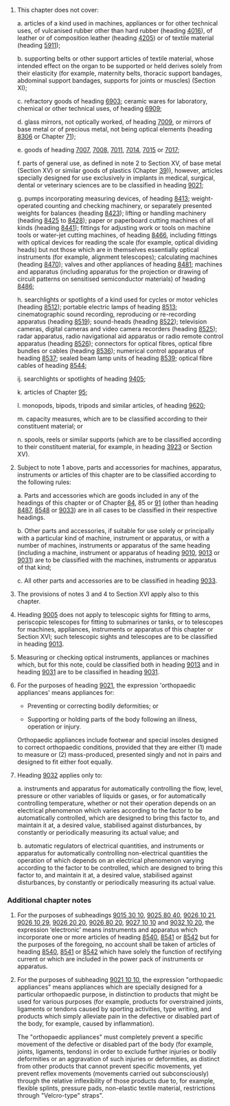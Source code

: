 1. This chapter does not cover:

    a. articles of a kind used in machines, appliances or for other technical uses, of vulcanised rubber other than hard rubber (heading [4016](/headings/4016)), of leather or of composition leather (heading [4205](/headings/4205)) or of textile material (heading [5911](/headings/5911));
    
    b. supporting belts or other support articles of textile material, whose intended effect on the organ to be supported or held derives solely from their elasticity (for example, maternity belts, thoracic support bandages, abdominal support bandages, supports for joints or muscles) (Section XI);
    
    c. refractory goods of heading [6903](/headings/6903); ceramic wares for laboratory, chemical or other technical uses, of heading [6909](/headings/6909);
    
    d. glass mirrors, not optically worked, of heading [7009](/headings/7009), or mirrors of base metal or of precious metal, not being optical elements (heading [8306](/headings/8306) or Chapter [71](/chapters/71));
    
    e. goods of heading [7007](/headings/7007), [7008](/headings/7008), [7011](/headings/7011), [7014](/headings/7014), [7015](/headings/7015) or [7017](/headings/7017);
    
    f. parts of general use, as defined in note 2 to Section XV, of base metal (Section XV) or similar goods of plastics (Chapter [39](/chapters/39))), however, articles specially designed for use exclusively in implants in medical, surgical, dental or veterinary sciences are to be classified in heading [9021](/headings/9021);
    
    g. pumps incorporating measuring devices, of heading [8413](/headings/8413); weight-operated counting and checking machinery, or separately presented weights for balances (heading [8423](/headings/8423)); lifting or handling machinery (heading [8425](/headings/8425) to [8428](/headings/8428)); paper or paperboard cutting machines of all kinds (heading [8441](/headings/8441)); fittings for adjusting work or tools on machine tools or water-jet cutting machines, of heading [8466](/headings/8466), including fittings with optical devices for reading the scale (for example, optical dividing heads) but not those which are in themselves essentially optical instruments (for example, alignment telescopes); calculating machines (heading [8470](/headings/8470)); valves and other appliances of heading [8481](/headings/8481); machines and apparatus (including apparatus for the projection or drawing of circuit patterns on sensitised semiconductor materials) of heading [8486](/headings/8486);
    
    h. searchlights or spotlights of a kind used for cycles or motor vehicles (heading [8512](/headings/8512)); portable electric lamps of heading [8513](/headings/8513); cinematographic sound recording, reproducing or re-recording apparatus (heading [8519](/headings/8519)); sound-heads (heading [8522](/headings/8522)); television cameras, digital cameras and video camera recorders (heading [8525](/headings/8525)); radar apparatus, radio navigational aid apparatus or radio remote control apparatus (heading [8526](/headings/8526)); connectors for optical fibres, optical fibre bundles or cables (heading [8536](/headings/8536)); numerical control apparatus of heading [8537](/headings/8537); sealed beam lamp units of heading [8539](/headings/8539); optical fibre cables of heading [8544](/headings/8544);
    
    ij. searchlights or spotlights of heading [9405](/headings/9405);
    
    k. articles of Chapter [95](/chapters/95);
    
    l. monopods, bipods, tripods and similar articles, of heading [9620](/headings/9620);
    
    m. capacity measures, which are to be classified according to their constituent material; or
    
    n. spools, reels or similar supports (which are to be classified according to their constituent material, for example, in heading [3923](/headings/3923) or Section XV).

2. Subject to note 1 above, parts and accessories for machines, apparatus, instruments or articles of this chapter are to be classified according to the following rules:

    a. Parts and accessories which are goods included in any of the headings of this chapter or of Chapter [84](/chapters/84), 85 or [91](/chapters/91) (other than heading [8487](/headings/8487), [8548](/headings/8548) or [9033](/headings/9033)) are in all cases to be classified in their respective headings.
    
    b. Other parts and accessories, if suitable for use solely or principally with a particular kind of machine, instrument or apparatus, or with a number of machines, instruments or apparatus of the same heading (including a machine, instrument or apparatus of heading [9010](/headings/9010), [9013](/headings/9013) or [9031](/headings/9031)) are to be classified with the machines, instruments or apparatus of that kind;
    
    c. All other parts and accessories are to be classified in heading [9033](/headings/9033).

3. The provisions of notes 3 and 4 to Section XVI apply also to this chapter.

4. Heading [9005](/headings/9005) does not apply to telescopic sights for fitting to arms, periscopic telescopes for fitting to submarines or tanks, or to telescopes for machines, appliances, instruments or apparatus of this chapter or Section XVI; such telescopic sights and telescopes are to be classified in heading [9013](/headings/9013).

5. Measuring or checking optical instruments, appliances or machines which, but for this note, could be classified both in heading [9013](/headings/9013) and in heading [9031](/headings/9031) are to be classified in heading [9031](/headings/9031).

6. For the purposes of heading [9021](/headings/9021), the expression 'orthopaedic appliances' means appliances for:

    - Preventing or correcting bodily deformities; or
    
    - Supporting or holding parts of the body following an illness, operation or injury.
    
    Orthopaedic appliances include footwear and special insoles designed to correct orthopaedic conditions, provided that they are either (1) made to measure or (2) mass-produced, presented singly and not in pairs and designed to fit either foot equally.

7. Heading [9032](/headings/9032) applies only to:

    a. instruments and apparatus for automatically controlling the flow, level, pressure or other variables of liquids or gases, or for automatically controlling temperature, whether or not their operation depends on an electrical phenomenon which varies according to the factor to be automatically controlled, which are designed to bring this factor to, and maintain it at, a desired value, stabilised against disturbances, by constantly or periodically measuring its actual value; and
    
    b. automatic regulators of electrical quantities, and instruments or apparatus for automatically controlling non-electrical quantities the operation of which depends on an electrical phenomenon varying according to the factor to be controlled, which are designed to bring this factor to, and maintain it at, a desired value, stabilised against disturbances, by constantly or periodically measuring its actual value.

### Additional chapter notes

1. For the purposes of subheadings [9015 30 10](/subheadings/9015301000-80), [9025 80 40](/subheadings/9025804000-80), [9026 10 21](/subheadings/9026102100-80), [9026 10 29](/subheadings/9026102900-80), [9026 20 20](/subheadings/9026202000-80), [9026 80 20](/subheadings/9026802000-80), [9027 10 10](/subheadings/9027101000-80) and [9032 10 20](/subheadings/9032102000-80), the expression ‘electronic’ means instruments and apparatus which incorporate one or more articles of heading [8540](/headings/8540), [8541](/headings/8541) or [8542](/headings/8542) but for the purposes of the foregoing, no account shall be taken of articles of heading [8540](/headings/8540), [8541](/headings/8541) or [8542](/headings/8542) which have solely the function of rectifying current or which are included in the power pack of instruments or apparatus.

2. For the purposes of subheading [9021 10 10](/subheadings/9021101000-80), the expression "orthopaedic appliances" means appliances which are specially designed for a particular orthopaedic purpose, in distinction to products that might be used for various purposes (for example, products for overstrained joints, ligaments or tendons caused by sporting activities, type writing, and products which simply alleviate pain in the defective or disabled part of the body, for example, caused by inflammation).

    The "orthopaedic appliances" must completely prevent a specific movement of the defective or disabled part of the body (for example, joints, ligaments, tendons) in order to exclude further injuries or bodily deformities or an aggravation of such injuries or deformities, as distinct from other products that cannot prevent specific movements, yet prevent reflex movements (movements carried out subconsciously) through the relative inflexibility of those products due to, for example, flexible splints, pressure pads, non-elastic textile material, restrictions through "Velcro-type" straps".